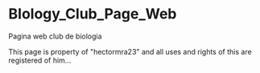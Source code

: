 # BIology_Club_Page_Web
Pagina web club de biologia

This page is property of "hectormra23" and all uses and rights of this are registered of him...

